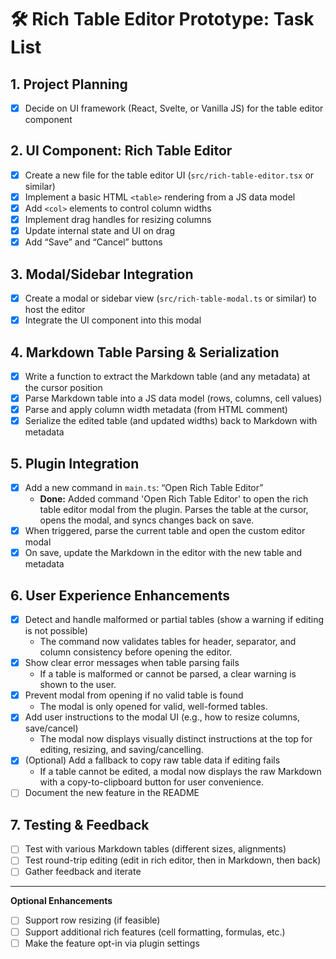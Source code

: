 # 🛠️ Rich Table Editor Prototype: Task List

## 1. Project Planning
- [x] Decide on UI framework (React, Svelte, or Vanilla JS) for the table editor component

## 2. UI Component: Rich Table Editor
- [x] Create a new file for the table editor UI (`src/rich-table-editor.tsx` or similar)
- [x] Implement a basic HTML `<table>` rendering from a JS data model
- [x] Add `<col>` elements to control column widths
- [x] Implement drag handles for resizing columns
- [x] Update internal state and UI on drag
- [x] Add “Save” and “Cancel” buttons

## 3. Modal/Sidebar Integration
- [x] Create a modal or sidebar view (`src/rich-table-modal.ts` or similar) to host the editor
- [x] Integrate the UI component into this modal

## 4. Markdown Table Parsing & Serialization
- [x] Write a function to extract the Markdown table (and any metadata) at the cursor position
- [x] Parse Markdown table into a JS data model (rows, columns, cell values)
- [x] Parse and apply column width metadata (from HTML comment)
- [x] Serialize the edited table (and updated widths) back to Markdown with metadata

## 5. Plugin Integration
- [x] Add a new command in `main.ts`: “Open Rich Table Editor”
    - **Done:** Added command 'Open Rich Table Editor' to open the rich table editor modal from the plugin. Parses the table at the cursor, opens the modal, and syncs changes back on save.
- [x] When triggered, parse the current table and open the custom editor modal
- [x] On save, update the Markdown in the editor with the new table and metadata

## 6. User Experience Enhancements
- [x] Detect and handle malformed or partial tables (show a warning if editing is not possible)
    - The command now validates tables for header, separator, and column consistency before opening the editor.
- [x] Show clear error messages when table parsing fails
    - If a table is malformed or cannot be parsed, a clear warning is shown to the user.
- [x] Prevent modal from opening if no valid table is found
    - The modal is only opened for valid, well-formed tables.
- [x] Add user instructions to the modal UI (e.g., how to resize columns, save/cancel)
    - The modal now displays visually distinct instructions at the top for editing, resizing, and saving/cancelling.
- [x] (Optional) Add a fallback to copy raw table data if editing fails
    - If a table cannot be edited, a modal now displays the raw Markdown with a copy-to-clipboard button for user convenience.
- [ ] Document the new feature in the README

## 7. Testing & Feedback
- [ ] Test with various Markdown tables (different sizes, alignments)
- [ ] Test round-trip editing (edit in rich editor, then in Markdown, then back)
- [ ] Gather feedback and iterate

---

**Optional Enhancements**
- [ ] Support row resizing (if feasible)
- [ ] Support additional rich features (cell formatting, formulas, etc.)
- [ ] Make the feature opt-in via plugin settings
